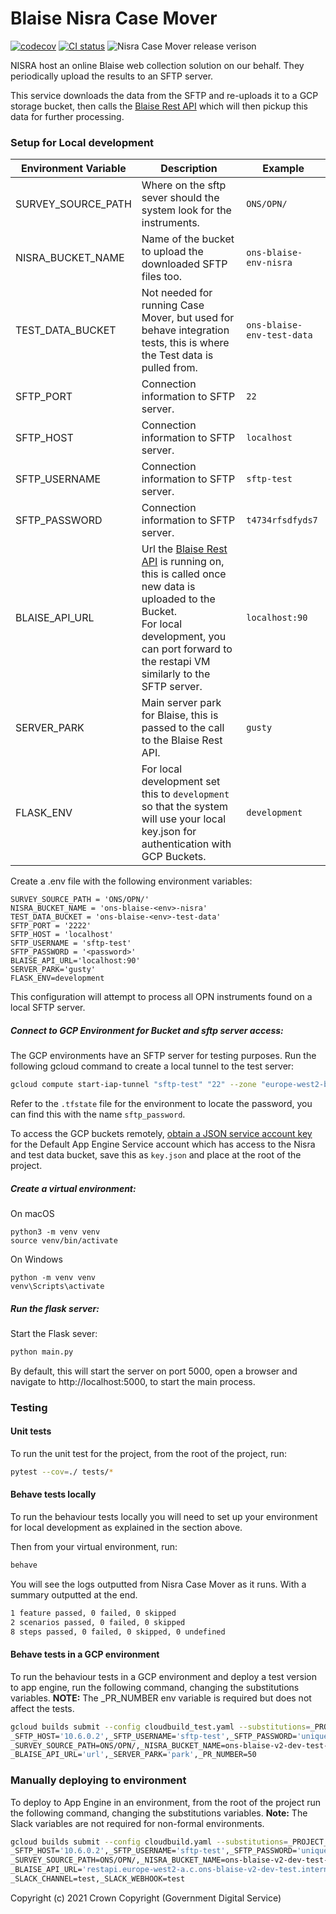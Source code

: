 # Blaise Nisra Case Mover

[![codecov](https://codecov.io/gh/ONSdigital/blaise-nisra-case-mover/branch/main/graph/badge.svg)](https://codecov.io/gh/ONSdigital/blaise-nisra-case-mover)
[![CI status](https://github.com/ONSdigital/blaise-nisra-case-mover/workflows/Test%20coverage%20report/badge.svg)](https://github.com/ONSdigital/blaise-nisra-case-mover/workflows/Test%20coverage%20report/badge.svg)
<img src="https://img.shields.io/github/release/ONSdigital/blaise-nisra-case-mover.svg?style=flat-square" alt="Nisra Case Mover release verison">

NISRA host an online Blaise web collection solution on our behalf. They periodically upload the results to an SFTP server.

This service downloads the data from the SFTP and re-uploads it to a GCP storage bucket, then calls the 
[Blaise Rest API](https://github.com/ONSdigital/blaise-api-rest) which will then pickup this data for further processing.


### Setup for Local development


| Environment Variable | Description                                                                                                                                                                                                                                    | Example                            |
|----------------------|------------------------------------------------------------------------------------------------------------------------------------------------------------------------------------------------------------------------------------------------|------------------------------------|
| SURVEY_SOURCE_PATH   | Where on the sftp sever should the system look for the instruments.                                                                                                                                                                            | `ONS/OPN/`                         |
| NISRA_BUCKET_NAME    | Name of the bucket to upload the downloaded SFTP files too.                                                                                                                                                                                    | `ons-blaise-env-nisra`             |
| TEST_DATA_BUCKET     | Not needed for running Case Mover, but used for behave integration tests, this is where the Test data is pulled from.                                                                                                                          | `ons-blaise-env-test-data`         |
| SFTP_PORT            | Connection information to SFTP server.                                                                                                                                                                                                         | `22`                               |
| SFTP_HOST            | Connection information to SFTP server.                                                                                                                                                                                                         | `localhost`                        |
| SFTP_USERNAME        | Connection information to SFTP server.                                                                                                                                                                                                         | `sftp-test`                        |
| SFTP_PASSWORD        | Connection information to SFTP server.                                                                                                                                                                                                         | `t4734rfsdfyds7`                   |
| BLAISE_API_URL       | Url the [Blaise Rest API](https://github.com/ONSdigital/blaise-api-rest) is running on, this is called once new data is uploaded to the Bucket.<br>For local development, you can port forward to the restapi VM similarly to the SFTP server. | `localhost:90`                     |
| SERVER_PARK          | Main server park for Blaise, this is passed to the call to the Blaise Rest API.                                                                                                                                                                | `gusty`                            |
| FLASK_ENV            | For local development set this to `development` so that the system will use your local key.json for authentication with GCP Buckets.                                                                                                           | `development`                      |

Create a .env file with the following environment variables:

```
SURVEY_SOURCE_PATH = 'ONS/OPN/'
NISRA_BUCKET_NAME = 'ons-blaise-<env>-nisra'
TEST_DATA_BUCKET = 'ons-blaise-<env>-test-data'
SFTP_PORT = '2222'
SFTP_HOST = 'localhost'
SFTP_USERNAME = 'sftp-test'
SFTP_PASSWORD = '<password>'
BLAISE_API_URL='localhost:90'
SERVER_PARK='gusty'
FLASK_ENV=development
```

This configuration will attempt to process all OPN instruments found on a local SFTP server.

##### Connect to GCP Environment for Bucket and sftp server access:

The GCP environments have an SFTP server for testing purposes. Run the following gcloud command to create a local tunnel to the test server:

```bash
gcloud compute start-iap-tunnel "sftp-test" "22" --zone "europe-west2-b" --project "ons-blaise-<env>" --local-host-port=localhost:2222
```

Refer to the `.tfstate` file for the environment to locate the password, you can find this with the name `sftp_password`.

To access the GCP buckets remotely, [obtain a JSON service account key](https://cloud.google.com/iam/docs/creating-managing-service-account-keys) for the Default App Engine Service account which has access to the Nisra and test data bucket, save this as `key.json` and place at the root of
the project.

##### Create a virtual environment:

On macOS
```
python3 -m venv venv  
source venv/bin/activate
```
On Windows
```
python -m venv venv  
venv\Scripts\activate
```

##### Run the flask server:
Start the Flask sever:
```bash
python main.py
```

By default, this will start the server on port 5000, open a browser and navigate to http://localhost:5000, to start the main process. 


### Testing

#### Unit tests

To run the unit test for the project, from the root of the project, run: 
```bash
pytest --cov=./ tests/*
```

#### Behave tests locally

To run the behaviour tests locally you will need to set up your environment for local development as explained in the section above.

Then from your virtual environment, run:
```bash
behave
```

You will see the logs outputted from Nisra Case Mover as it runs. With a summary outputted at the end.
```bash 
1 feature passed, 0 failed, 0 skipped
2 scenarios passed, 0 failed, 0 skipped
8 steps passed, 0 failed, 0 skipped, 0 undefined
```

#### Behave tests in a GCP environment

To run the behaviour tests in a GCP environment and deploy a test version to app engine, run the following command, changing the substitutions variables. **NOTE:** The _PR_NUMBER env variable is required but does not affect the tests.
```bash
gcloud builds submit --config cloudbuild_test.yaml --substitutions=_PROJECT_ID=ons-blaise-v2-dev-test,\
_SFTP_HOST='10.6.0.2',_SFTP_USERNAME='sftp-test',_SFTP_PASSWORD='unique_password',_SFTP_PORT=22,\
_SURVEY_SOURCE_PATH=ONS/OPN/,_NISRA_BUCKET_NAME=ons-blaise-v2-dev-test-nisra,_TEST_DATA_BUCKET=ons-blaise-v2-dev-test-test-data,\
_BLAISE_API_URL='url',_SERVER_PARK='park',_PR_NUMBER=50
```

### Manually deploying to environment

To deploy to App Engine in an environment, from the root of the project run the following command, changing the substitutions variables. **Note:** The Slack variables are not required for non-formal environments.
```bash
gcloud builds submit --config cloudbuild.yaml --substitutions=_PROJECT_ID=ons-blaise-v2-dev-test,\
_SFTP_HOST='10.6.0.2',_SFTP_USERNAME='sftp-test',_SFTP_PASSWORD='unique_password',_SFTP_PORT=22,\
_SURVEY_SOURCE_PATH=ONS/OPN/,_NISRA_BUCKET_NAME=ons-blaise-v2-dev-test-nisra,\
_BLAISE_API_URL='restapi.europe-west2-a.c.ons-blaise-v2-dev-test.internal:90',_SERVER_PARK='gusty',\
_SLACK_CHANNEL=test,_SLACK_WEBHOOK=test
```


Copyright (c) 2021 Crown Copyright (Government Digital Service)
